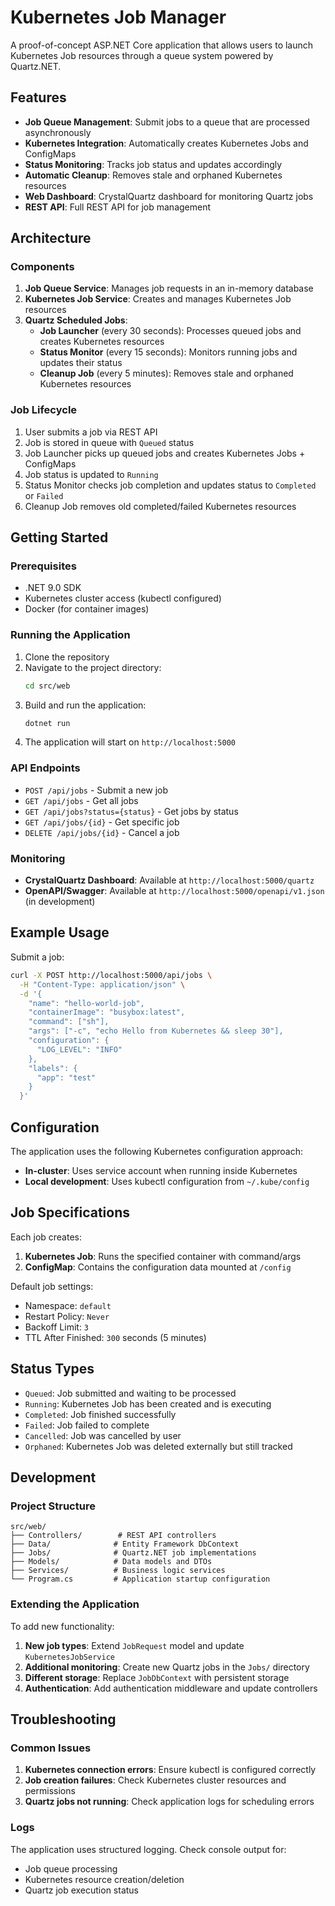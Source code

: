 # Kubernetes Job Manager

A proof-of-concept ASP.NET Core application that allows users to launch Kubernetes Job resources through a queue system powered by Quartz.NET.

## Features

- **Job Queue Management**: Submit jobs to a queue that are processed asynchronously
- **Kubernetes Integration**: Automatically creates Kubernetes Jobs and ConfigMaps
- **Status Monitoring**: Tracks job status and updates accordingly
- **Automatic Cleanup**: Removes stale and orphaned Kubernetes resources
- **Web Dashboard**: CrystalQuartz dashboard for monitoring Quartz jobs
- **REST API**: Full REST API for job management

## Architecture

### Components

1. **Job Queue Service**: Manages job requests in an in-memory database
2. **Kubernetes Job Service**: Creates and manages Kubernetes Job resources
3. **Quartz Scheduled Jobs**:
   - **Job Launcher** (every 30 seconds): Processes queued jobs and creates Kubernetes resources
   - **Status Monitor** (every 15 seconds): Monitors running jobs and updates their status
   - **Cleanup Job** (every 5 minutes): Removes stale and orphaned Kubernetes resources

### Job Lifecycle

1. User submits a job via REST API
2. Job is stored in queue with `Queued` status
3. Job Launcher picks up queued jobs and creates Kubernetes Jobs + ConfigMaps
4. Job status is updated to `Running`
5. Status Monitor checks job completion and updates status to `Completed` or `Failed`
6. Cleanup Job removes old completed/failed Kubernetes resources

## Getting Started

### Prerequisites

- .NET 9.0 SDK
- Kubernetes cluster access (kubectl configured)
- Docker (for container images)

### Running the Application

1. Clone the repository
2. Navigate to the project directory:
   ```bash
   cd src/web
   ```
3. Build and run the application:
   ```bash
   dotnet run
   ```
4. The application will start on `http://localhost:5000`

### API Endpoints

- `POST /api/jobs` - Submit a new job
- `GET /api/jobs` - Get all jobs
- `GET /api/jobs?status={status}` - Get jobs by status
- `GET /api/jobs/{id}` - Get specific job
- `DELETE /api/jobs/{id}` - Cancel a job

### Monitoring

- **CrystalQuartz Dashboard**: Available at `http://localhost:5000/quartz`
- **OpenAPI/Swagger**: Available at `http://localhost:5000/openapi/v1.json` (in development)

## Example Usage

Submit a job:
```bash
curl -X POST http://localhost:5000/api/jobs \
  -H "Content-Type: application/json" \
  -d '{
    "name": "hello-world-job",
    "containerImage": "busybox:latest",
    "command": ["sh"],
    "args": ["-c", "echo Hello from Kubernetes && sleep 30"],
    "configuration": {
      "LOG_LEVEL": "INFO"
    },
    "labels": {
      "app": "test"
    }
  }'
```

## Configuration

The application uses the following Kubernetes configuration approach:
- **In-cluster**: Uses service account when running inside Kubernetes
- **Local development**: Uses kubectl configuration from `~/.kube/config`

## Job Specifications

Each job creates:
1. **Kubernetes Job**: Runs the specified container with command/args
2. **ConfigMap**: Contains the configuration data mounted at `/config`

Default job settings:
- Namespace: `default`
- Restart Policy: `Never`
- Backoff Limit: `3`
- TTL After Finished: `300` seconds (5 minutes)

## Status Types

- `Queued`: Job submitted and waiting to be processed
- `Running`: Kubernetes Job has been created and is executing
- `Completed`: Job finished successfully
- `Failed`: Job failed to complete
- `Cancelled`: Job was cancelled by user
- `Orphaned`: Kubernetes Job was deleted externally but still tracked

## Development

### Project Structure

```
src/web/
├── Controllers/        # REST API controllers
├── Data/              # Entity Framework DbContext
├── Jobs/              # Quartz.NET job implementations
├── Models/            # Data models and DTOs
├── Services/          # Business logic services
└── Program.cs         # Application startup configuration
```

### Extending the Application

To add new functionality:

1. **New job types**: Extend `JobRequest` model and update `KubernetesJobService`
2. **Additional monitoring**: Create new Quartz jobs in the `Jobs/` directory
3. **Different storage**: Replace `JobDbContext` with persistent storage
4. **Authentication**: Add authentication middleware and update controllers

## Troubleshooting

### Common Issues

1. **Kubernetes connection errors**: Ensure kubectl is configured correctly
2. **Job creation failures**: Check Kubernetes cluster resources and permissions
3. **Quartz jobs not running**: Check application logs for scheduling errors

### Logs

The application uses structured logging. Check console output for:
- Job queue processing
- Kubernetes resource creation/deletion
- Quartz job execution status